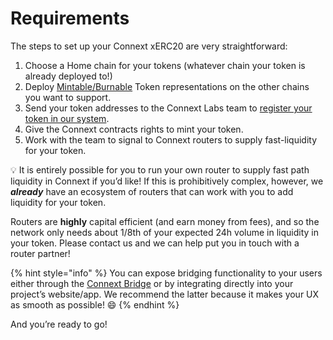 # Requirements

The steps to set up your Connext xERC20 are very straightforward:

1. Choose a Home chain for your tokens (whatever chain your token is already deployed to!)
2. Deploy [Mintable/Burnable](https://github.com/defi-wonderland/xTokens) Token representations on the other chains you want to support.
3. Send your token addresses to the Connext Labs team to [register your token in our system](https://github.com/connext/monorepo/blob/75970ab3dc8c2e447c0099ef2d5fac2677749496/packages/deployments/contracts/contracts/core/connext/facets/TokenFacet.sol#L274).
4. Give the Connext contracts rights to mint your token.
5. Work with the team to signal to Connext routers to supply fast-liquidity for your token.

💡 It is entirely possible for you to run your own router to supply fast path liquidity in Connext if you’d like! If this is prohibitively complex, however, we _**already**_ have an ecosystem of routers that can work with you to add liquidity for your token.

Routers are **highly** capital efficient (and earn money from fees), and so the network only needs about 1/8th of your expected 24h volume in liquidity in your token. Please contact us and we can help put you in touch with a router partner!

{% hint style="info" %}
You can expose bridging functionality to your users either through the [Connext Bridge](https://bridge.connext.network/) or by integrating directly into your project’s website/app. We recommend the latter because it makes your UX as smooth as possible! 😄
{% endhint %}

And you’re ready to go!

